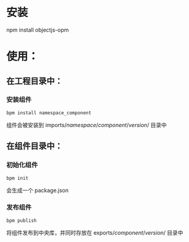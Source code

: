 # 安装

npm install objectjs-opm

# 使用：

## 在工程目录中：

### 安装组件

```bpm install namespace_component```

组件会被安装到 imports/_namespace_/_component_/_version_/ 目录中

## 在组件目录中：

### 初始化组件

```bpm init```

会生成一个 package.json

### 发布组件

```bpm publish```

将组件发布到中央库，并同时存放在 exports/_component_/_version_/ 目录中